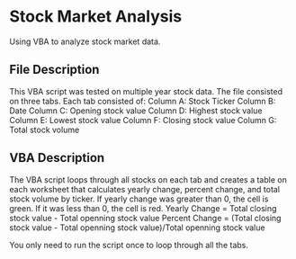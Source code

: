 # Stock Market Analysis
Using VBA to analyze stock market data.

## File Description
This VBA script was tested on multiple year stock data. The file consisted on three tabs. Each tab consisted of:
      Column A: Stock Ticker
      Column B: Date
      Column C: Opening stock value
      Column D: Highest stock value
      Column E: Lowest stock value
      Column F: Closing stock value
      Column G: Total stock volume
   
## VBA Description
The VBA script loops through all stocks on each tab and creates a table on each worksheet that calculates yearly 
change, percent change, and total stock volume by ticker. If yearly change was greater than 0, the cell is green. If it 
was less than 0, the cell is red.
      Yearly Change = Total closing stock value - Total openning stock value
      Percent Change = (Total closing stock value - Total openning stock value)/Total openning stock value

You only need to run the script once to loop through all the tabs.
